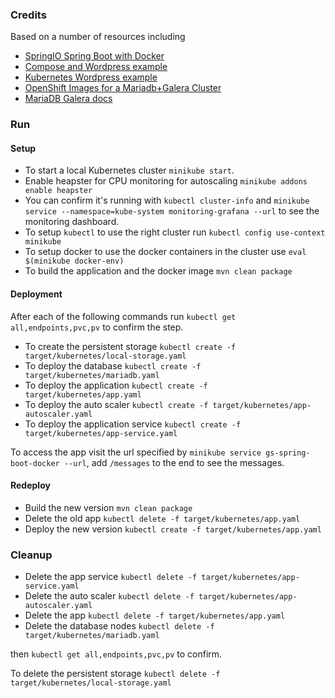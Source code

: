 ### Credits
Based on a number of resources including 
* [SpringIO Spring Boot with Docker](https://spring.io/guides/gs/spring-boot-docker/)
* [Compose and Wordpress example](https://docs.docker.com/compose/wordpress/)
* [Kubernetes Wordpress example](https://github.com/kubernetes/kubernetes/tree/master/examples/mysql-wordpress-pd)
* [OpenShift Images for a Mariadb+Galera Cluster](https://github.com/adfinis-sygroup/openshift-mariadb-galera)
* [MariaDB Galera docs](https://mariadb.com/kb/en/mariadb/getting-started-with-mariadb-galera-cluster/)

### Run
#### Setup
* To start a local Kubernetes cluster ```minikube start```.
* Enable heapster for CPU monitoring for autoscaling ```minikube addons enable heapster```
* You can confirm it's running with ```kubectl cluster-info``` and ```minikube service --namespace=kube-system monitoring-grafana --url``` to see the monitoring dashboard.
* To setup ```kubectl``` to use the right cluster run ```kubectl config use-context minikube```
* To setup docker to use the docker containers in the cluster use ```eval $(minikube docker-env)``` 
* To build the application and the docker image ```mvn clean package```

#### Deployment
After each of the following commands run ```kubectl get all,endpoints,pvc,pv``` to confirm the step.

* To create the persistent storage ```kubectl create -f target/kubernetes/local-storage.yaml```
* To deploy the database ```kubectl create -f target/kubernetes/mariadb.yaml```
* To deploy the application ```kubectl create -f target/kubernetes/app.yaml```
* To deploy the auto scaler ```kubectl create -f target/kubernetes/app-autoscaler.yaml```
* To deploy the application service ```kubectl create -f target/kubernetes/app-service.yaml```

To access the app visit the url specified by ```minikube service gs-spring-boot-docker --url```, add ```/messages``` to the end to see the messages.

#### Redeploy
* Build the new version ```mvn clean package```
* Delete the old app ```kubectl delete -f target/kubernetes/app.yaml```
* Deploy the new version ```kubectl create -f target/kubernetes/app.yaml```

### Cleanup
* Delete the app service ```kubectl delete -f target/kubernetes/app-service.yaml```
* Delete the auto scaler ```kubectl delete -f target/kubernetes/app-autoscaler.yaml```
* Delete the app ```kubectl delete -f target/kubernetes/app.yaml```
* Delete the database nodes ```kubectl delete -f target/kubernetes/mariadb.yaml```

then ```kubectl get all,endpoints,pvc,pv``` to confirm.

To delete the persistent storage ```kubectl delete -f target/kubernetes/local-storage.yaml``` 
